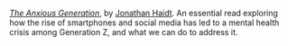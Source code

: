 *[The Anxious Generation](/book/the-anxious-generation)*, by [Jonathan Haidt](https://en.wikipedia.org/wiki/Jonathan_Haidt). An essential read exploring how the rise of smartphones and social media has led to a mental health crisis among Generation Z, and what we can do to address it.